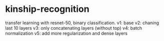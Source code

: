 # kinship-recognition
transfer learning with resnet-50, binary classification. 
v1: base
v2: chaning last 10 layers
v3: only concatenating layers (without top)
v4: batch normalization
v5: add more regularization and dense layers
